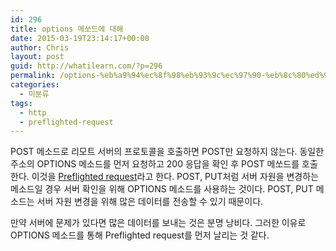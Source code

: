 ```yaml
---
id: 296
title: options 메쏘드에 대해
date: 2015-03-19T23:14:17+00:00
author: Chris
layout: post
guid: http://whatilearn.com/?p=296
permalink: /options-%eb%a9%94%ec%8f%98%eb%93%9c%ec%97%90-%eb%8c%80%ed%95%b4/
categories:
  - 미분류
tags:
  - http
  - preflighted-request
---
```

POST 메소드로 리모트 서버의 프로토콜을 호출하면 POST만 요청하지 않는다. 동일한 주소의 OPTIONS 메소드를 먼저 요청하고 200 응답을 확인 후 POST 메쏘드를 호출한다. 이것을 <a href="https://developer.mozilla.org/en-US/docs/Web/HTTP/Access_control_CORS#Preflighted_requests">Preflighted request</a>라고 한다. POST, PUT처럼 서버 자원을 변경하는 메소드일 경우 서버 확인을 위해 OPTIONS 메소드를 사용하는 것이다. POST, PUT 메소드는 서버 자원 변경을 위해 많은 데이터를 전송할 수 있기 때문이다.

만약 서버에 문제가 있다면 많은 데이터를 보내는 것은 분명 낭비다. 그러한 이유로 OPTIONS 메소드를 통해 Preflighted request를 먼저 날리는 것 같다.
